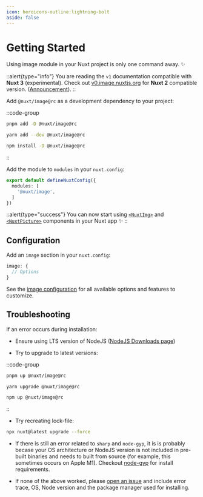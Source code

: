 ```yaml
---
icon: heroicons-outline:lightning-bolt
aside: false
---
```


# Getting Started

Using image module in your Nuxt project is only one command away. ✨

::alert{type="info"}
You are reading the `v1` documentation compatible with **Nuxt 3** (experimental). Check out [v0.image.nuxtjs.org](https://v0.image.nuxtjs.org/getting-started/installation) for **Nuxt 2** compatible version. ([Announcement](https://github.com/nuxt/image/discussions/548)).
::

Add `@nuxt/image@rc` as a development dependency to your project:

::code-group
```bash [pnpm]
pnpm add -D @nuxt/image@rc
```
```bash [yarn]
yarn add --dev @nuxt/image@rc
```
```bash [npm]
npm install -D @nuxt/image@rc
```
::

Add the module to `modules` in your `nuxt.config`:

```ts [nuxt.config.ts]
export default defineNuxtConfig({
  modules: [
    '@nuxt/image',
  ]
})
```

::alert{type="success"}
You can now start using [`<NuxtImg>`](/components/nuxt-img) and [`<NuxtPicture>`](/components/nuxt-picture) components in your Nuxt app ✨
::

## Configuration

Add an `image` section in your `nuxt.config`:

```ts [nuxt.config.ts]
image: {
  // Options
}
```

See the [image configuration](/configuration) for all available options and features to customize.

## Troubleshooting

If an error occurs during installation:

- Ensure using LTS version of NodeJS ([NodeJS Downloads page](https://nodejs.org/en/download/))

- Try to upgrade to latest versions:

::code-group
  ```bash [pnpm]
  pnpm up @nuxt/image@rc
  ```

  ```bash [yarn]
  yarn upgrade @nuxt/image@rc
  ```

  ```bash [npm]
  npm up @nuxt/image@rc
  ```
::

- Try recreating lock-file:

```bash
npx nuxt@latest upgrade --force
```

- If there is still an error related to `sharp` and `node-gyp`, it is is probably becase your OS architecture or NodeJS version is not included in pre-built binaries and needs to built from source (for example, this sometimes occurs on Apple M1). Checkout [node-gyp](https://github.com/nodejs/node-gyp#installation) for install requirements.

- If none of the above worked, please [open an issue](https://github.com/nuxt/image/issues) and include error trace, OS, Node version and the package manager used for installing.
